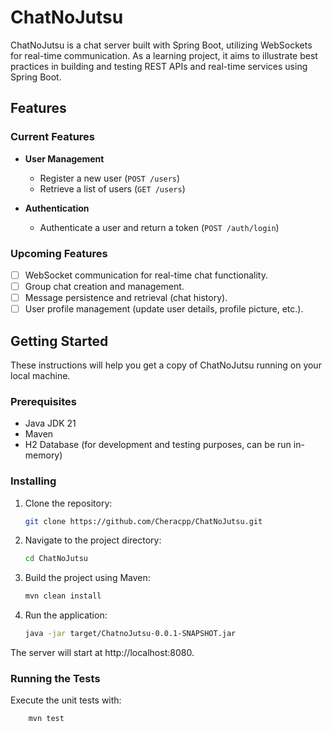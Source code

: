 # ChatNoJutsu

ChatNoJutsu is a chat server built with Spring Boot, utilizing WebSockets for real-time communication. As a learning project, it aims to illustrate best practices in building and testing REST APIs and real-time services using Spring Boot.

## Features

### Current Features

- **User Management**
    - Register a new user (`POST /users`)
    - Retrieve a list of users (`GET /users`)

- **Authentication**
    - Authenticate a user and return a token (`POST /auth/login`)

### Upcoming Features

- [ ] WebSocket communication for real-time chat functionality.
- [ ] Group chat creation and management.
- [ ] Message persistence and retrieval (chat history).
- [ ] User profile management (update user details, profile picture, etc.).

## Getting Started

These instructions will help you get a copy of ChatNoJutsu running on your local machine.

### Prerequisites

- Java JDK 21
- Maven
- H2 Database (for development and testing purposes, can be run in-memory)


### Installing

1. Clone the repository:
   ```bash
   git clone https://github.com/Cheracpp/ChatNoJutsu.git
2. Navigate to the project directory:
    ```bash
   cd ChatNoJutsu
3. Build the project using Maven:
    ```bash
   mvn clean install
4. Run the application:
    ```bash
   java -jar target/ChatnoJutsu-0.0.1-SNAPSHOT.jar
The server will start at http://localhost:8080.

### Running the Tests

Execute the unit tests with:

```bash
    mvn test
